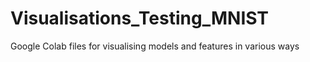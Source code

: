 # Visualisations_Testing_MNIST
Google Colab files for visualising models and features in various ways
